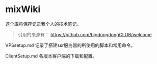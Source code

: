 # mixWiki

这个库将保存记录我个人的技术笔记。

> 引用的来源有：
> https://github.com/bigdongdongCLUB/welcome


VPSsetup.md    记录了搭建ssr服务器的所使用的脚本和常用命令。

ClientSetup.md 各版本客户端的下载和配置。